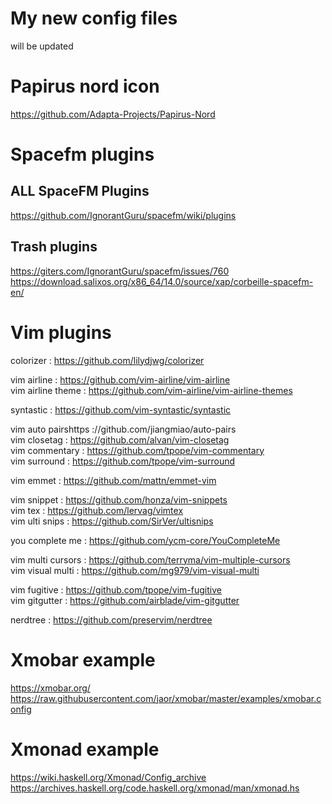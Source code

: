 # My new config files

will be updated

# Papirus nord icon
https://github.com/Adapta-Projects/Papirus-Nord

# Spacefm plugins
## ALL SpaceFM Plugins
https://github.com/IgnorantGuru/spacefm/wiki/plugins

## Trash plugins
https://giters.com/IgnorantGuru/spacefm/issues/760 \
https://download.salixos.org/x86_64/14.0/source/xap/corbeille-spacefm-en/

# Vim plugins
colorizer           : https://github.com/lilydjwg/colorizer

vim airline         : https://github.com/vim-airline/vim-airline \
vim airline theme   : https://github.com/vim-airline/vim-airline-themes

syntastic           : https://github.com/vim-syntastic/syntastic

vim auto pairshttps ://github.com/jiangmiao/auto-pairs \
vim closetag        : https://github.com/alvan/vim-closetag \
vim commentary      : https://github.com/tpope/vim-commentary \
vim surround        : https://github.com/tpope/vim-surround

vim emmet           : https://github.com/mattn/emmet-vim

vim snippet         : https://github.com/honza/vim-snippets \
vim tex             : https://github.com/lervag/vimtex \
vim ulti snips      : https://github.com/SirVer/ultisnips

you complete me     : https://github.com/ycm-core/YouCompleteMe

vim multi cursors   : https://github.com/terryma/vim-multiple-cursors \
vim visual multi    : https://github.com/mg979/vim-visual-multi

vim fugitive        : https://github.com/tpope/vim-fugitive \
vim gitgutter       : https://github.com/airblade/vim-gitgutter

nerdtree            : https://github.com/preservim/nerdtree

# Xmobar example
https://xmobar.org/ \
https://raw.githubusercontent.com/jaor/xmobar/master/examples/xmobar.config

# Xmonad example
https://wiki.haskell.org/Xmonad/Config_archive \
https://archives.haskell.org/code.haskell.org/xmonad/man/xmonad.hs
